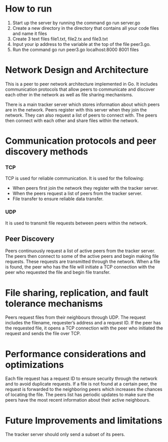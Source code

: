 # How to run
1. Start up the server by running the command go run server.go
2. Create a new directory in the directory that contains all your code files and name it files
3. Create 3 text files file1.txt, file2.tx and file3.txt
4. Input your ip address to the variable at the top of the file peer3.go.
5. Run the command go run peer3.go localhost:8000 8001 files

# Network Design and Architecture
This is a peer to peer network architecture implemented in Go. It includes communication protocols that allow peers to communicate and discover each other in the network as well as file sharing mechanisms.

There is a main tracker server which stores information about which peers are in the network. Peers register with this server when they join the network. They can also request a list of peers to connect with. The peers then connect with each other and share files within the network.

# Communication protocols and peer discovery methods
### TCP 
TCP is used for reliable communication. It is used for the following: 
- When peers first join the network they register with the tracker server. 
- When the peers request a list of peers from the tracker server.
- File transfer to ensure reliable data transfer.

### UDP
It is used to transmit file requests between peers within the network.


## Peer Discovery
Peers continuously request a list of active peers from the tracker server. The peers then connect to some of the active peers and begin making file requests. These requests are transmitted through the network.
When a file is found, the peer who has the file will initiate a TCP connection with the peer who requested the file and begin file transfer.

# File sharing, replication, and fault tolerance mechanisms
Peers request files from their neighbours through UDP. The request includes the filename, requester’s address and a request ID.
If the peer has the requested file, it opens a TCP connection with the peer who initiated the request and sends the file over TCP.

# Performance considerations and optimizations
Each file request has a request ID to ensure security through the network
and to avoid duplicate requests.
If a file is not found at a certain peer, the request is forwarded to the neighboring peers which increases the chances of locating the file.
The peers list has periodic updates to make sure the peers have the most recent information about their active neighbours.

# Future Improvements and limitations
The tracker server should only send a subset of its peers. 



